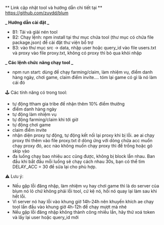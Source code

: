 ** Link cập nhật tool và hướng dẫn chi tiết tại **
https://github.com/zuydd/blum

**_ Hướng dẫn cài đặt _**

- B1: Tải và giải nén tool
- B2: Chạy lệnh: npm install tại thư mục chứa tool (thư mục có chứa file package.json) để cài đặt thư viện bổ trợ
- B3: vào thư mục src -> data, nhập user hoặc query_id vào file users.txt và proxy vào file proxy.txt, không có proxy thì bỏ qua khỏi nhập

**_ Các lệnh chức năng chạy tool _**

- npm run start: dùng để chạy farming/claim, làm nhiệm vụ, điểm danh hàng ngày, chơi game, claim điểm invite.... tóm lại game có gì là nó làm cái đó

🕹️ Các tính năng có trong tool:

- tự động ttham gia tribe để nhận thêm 10% điểm thưởng
- điểm danh hàng ngày
- tự động làm nhiệm vụ
- tự động farming/claim khi tới giờ
- tự động chơi game
- claim điểm invite
- nhận diện proxy tự động, tự động kết nối lại proxy khi bị lỗi. ae ai chạy proxy thì thêm vào file proxy.txt ở dòng ứng với dòng chứa acc muốn chạy proxy đó, acc nào không muốn chạy proxy thì để trống hoặc gõ skip vào
- đa luồng chạy bao nhiêu acc cũng được, không bị block lẫn nhau. Ban đầu khi bắt đầu mỗi luồng sẽ chạy cách nhau 30s, bạn có thể tìm DELAY_ACC = 30 để sửa lại cho phù hợp.

⚠️ Lưu ý:

- Nếu gặp lỗi đăng nhập, làm nhiệm vụ hay chơi game thì là do server của blum nó lỏ chứ không phải lỗi tool, cứ kệ nó, hồi nó quay lại làm sau khi hết lỗi.
- Vì server nó hay lỗi vào khung giờ 14h-24h nên khuyến khích ae chạy tool lần đầu vào khung giờ 4h-12h để chạy mượt mà nhé
- Nếu gặp lỗi đăng nhập không thành công nhiều lần, hãy thử xoá token và lấy lại user hoặc query_id mới
